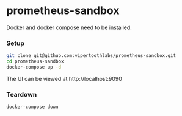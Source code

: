 # prometheus-sandbox

Docker and docker compose need to be installed. 

### Setup

```bash
git clone git@github.com:vipertoothlabs/prometheus-sandbox.git
cd prometheus-sandbox
docker-compose up -d
```

The UI can be viewed at http://localhost:9090

### Teardown

```bash
docker-compose down
```
